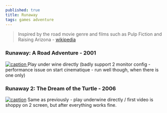 ```yaml
---
published: true
title: Runaway
tags: games adventure
---
```

> Inspired by the road movie genre and films such as Pulp Fiction and Raising Arizona - [wikipedia](https://en.wikipedia.org/wiki/Runaway:_A_Road_Adventure)

### Runaway: A Road Adventure - 2001
[![caption](https://lutris.net/games/banner/runaway-a-road-adventure.jpg) ](https://lutris.net/games/runaway-a-road-adventure/)  <!-- .element height="50%" width="50% ustify-content="left" -->
Play under wine directly (badly support 2 monitor config - performance issue on start cinematique - run well though, when there is one only)

### Runaway 2: The Dream of the Turtle - 2006
[![caption](https://lutris.net/games/banner/runaway-2-the-dream-of-the-turtle.jpg)](https://lutris.net/games/runaway-2-the-dream-of-the-turtle/) Same as previously - play underwine directly / first video is shoppy on 2 screen, but after everything works fine.